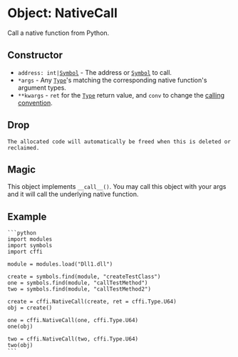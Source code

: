 # Object: NativeCall

Call a native function from Python.

## Constructor

- <code>address: int|[Symbol](../symbols/objects-symbol.md)</code> - The address or [`Symbol`](../symbols/objects-symbol.md) to call.
- `*args` - Any [`Type`](./type.md)'s matching the corresponding native function's argument types.
- `**kwargs` - `ret` for the [`Type`](./type.md) return value, and `conv` to change the [calling convention](./conv.md).

## Drop
```admonish danger title=""
The allocated code will automatically be freed when this is deleted or reclaimed.
```

## Magic
This object implements `__call__()`. You may call this object with your args and it will call the underlying native function.

## Example

~~~admonish example title=""
```python
import modules
import symbols
import cffi

module = modules.load("Dll1.dll")

create = symbols.find(module, "createTestClass")
one = symbols.find(module, "callTestMethod")
two = symbols.find(module, "callTestMethod2")

create = cffi.NativeCall(create, ret = cffi.Type.U64)
obj = create()

one = cffi.NativeCall(one, cffi.Type.U64)
one(obj)

two = cffi.NativeCall(two, cffi.Type.U64)
two(obj)
```
~~~

